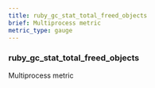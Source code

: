 ```yaml
---
title: ruby_gc_stat_total_freed_objects
brief: Multiprocess metric
metric_type: gauge
---
```

### ruby_gc_stat_total_freed_objects

Multiprocess metric